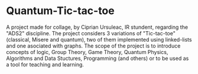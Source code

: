 # Quantum-Tic-tac-toe
A project made for collage, by Ciprian Ursuleac, IR stundent, regarding the "ADS2" discipline.
The project considers 3 variations of "Tic-tac-toe" (classical, Misere and quantum), two of them implemented using linked-lists and one asociated with graphs.
The scope of the project is to introduce concepts of logic, Group Theory, Game Theory, Quantum Physics, Algorithms and Data Stuctures, Programming (and others) or to be used as a tool for teaching and learning. 
